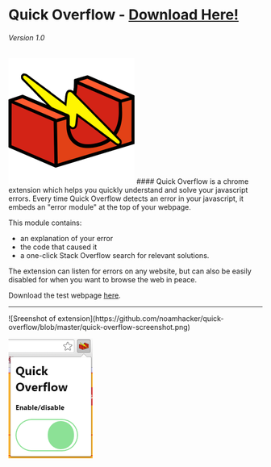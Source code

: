 # Quick Overflow - [Download Here!](https://chrome.google.com/webstore/detail/kjjiidpkmljgchgkcjlbcbjbaangmobk/publish-accepted?hl=en-US&gl=CA)
###### Version 1.0
<img src="https://github.com/noamhacker/quick-overflow/blob/master/logo%202.png" width="250">
#### Quick Overflow is a chrome extension which helps you quickly understand and solve your javascript errors. 
Every time Quick Overflow detects an error in your javascript, it embeds an "error module" at the top of your webpage. 

This module contains: 
* an explanation of your error 
* the code that caused it
* a one-click Stack Overflow search for relevant solutions.

The extension can listen for errors on any website, but can also be easily disabled for when you want to browse the web in peace.

Download the test webpage [here](https://github.com/noamhacker/quick-overflow/blob/master/test-errors.html).

<hr>
![Sreenshot of extension](https://github.com/noamhacker/quick-overflow/blob/master/quick-overflow-screenshot.png)

![Extension popup](https://github.com/noamhacker/quick-overflow/blob/master/quick-overflow-screenshot-2.png)
